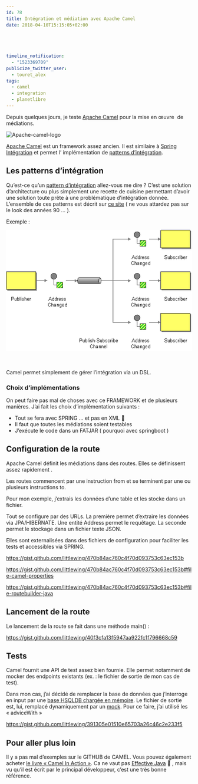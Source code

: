 ```yaml
---
id: 78
title: Intégration et médiation avec Apache Camel
date: 2018-04-10T15:15:05+02:00




timeline_notification:
  - "1523369709"
publicize_twitter_user:
  - touret_alex
tags:
  - camel
  - integration
  - planetlibre
---
```

Depuis quelques jours, je teste [Apache Camel](https://camel.apache.org/) pour la mise en œuvre  de médiations.

<img loading="lazy" class=" size-full wp-image-80 aligncenter" src="/assets/images/2018/04/apache-camel-logo.png" alt="Apache-camel-logo" width="349" height="171" srcset="/assets/images/2018/04/apache-camel-logo.png 349w, /assets/images/2018/04/apache-camel-logo-300x147.png 300w" sizes="(max-width: 349px) 100vw, 349px" /> 

[Apache Camel](https://camel.apache.org/) est un framework assez ancien. Il est similaire à [Spring Intégration](https://projects.spring.io/spring-integration/) et permet l&rsquo; implémentation de [patterns d&rsquo;intégration](http://www.enterpriseintegrationpatterns.com/patterns/messaging/Chapter1.html).

## Les patterns d&rsquo;intégration

Qu&rsquo;est-ce qu&rsquo;un [pattern d&rsquo;intégration](http://www.enterpriseintegrationpatterns.com/patterns/messaging/Chapter1.html) allez-vous me dire ? C&rsquo;est une solution d&rsquo;architecture ou plus simplement une recette de cuisine permettant d&rsquo;avoir une solution toute prête à une problématique d&rsquo;intégration donnée. L&rsquo;ensemble de ces patterns est décrit sur [ce site](http://www.enterpriseintegrationpatterns.com/) ( ne vous attardez pas sur le look des années 90 &#8230; ).

Exemple :

<img loading="lazy" class="alignnone size-full wp-image-79" src="/assets/images/2018/04/publishsubscribesolution.gif" alt="PublishSubscribeSolution" width="504" height="330" /> 

&nbsp;

Camel permet simplement de gérer l&rsquo;intégration via un DSL.

### Choix d&rsquo;implémentations

On peut faire pas mal de choses avec ce FRAMEWORK et de plusieurs manières. J&rsquo;ai fait les choix d&rsquo;implémentation suivants :

  * Tout se fera avec SPRING &#8230; et pas en XML 🙂
  * Il faut que toutes les médiations soient testables
  * J&rsquo;exécute le code dans un FATJAR ( pourquoi avec springboot )

## Configuration de la route

Apache Camel définit les médiations dans des routes. Elles se définissent assez rapidement .

Les routes commencent par une instruction from et se terminent par une ou plusieurs instructions to.

Pour mon exemple, j&rsquo;extrais les données d&rsquo;une table et les stocke dans un fichier.

Tout se configure par des URLs. La première permet d&rsquo;extraire les données via JPA/HIBERNATE. Une entité Address permet le requêtage. La seconde permet le stockage dans un fichier texte JSON.

Elles sont externalisées dans des fichiers de configuration pour faciliter les tests et accessibles via SPRING.

https://gist.github.com/littlewing/470b84ac760c4f70d093753c63ec153b

https://gist.github.com/littlewing/470b84ac760c4f70d093753c63ec153b#file-camel-properties

https://gist.github.com/littlewing/470b84ac760c4f70d093753c63ec153b#file-routebuilder-java

## Lancement de la route

Le lancement de la route se fait dans une méthode main() :

https://gist.github.com/littlewing/40f3cfa13f5947aa922fc1f796668c59

## Tests

Camel fournit une API de test assez bien fournie. Elle permet notamment de mocker des endpoints existants (ex. : le fichier de sortie de mon cas de test).

Dans mon cas, j&rsquo;ai décidé de remplacer la base de données que j&rsquo;interroge en input par une [base HSQLDB chargée en mémoire](http://hsqldb.org/doc/guide/ch01.html#N101CA). Le fichier de sortie est, lui, remplacé dynamiquement par un [mock](https://camel.apache.org/mock.html). Pour ce faire, j&rsquo;ai utilisé les « adviceWith »

https://gist.github.com/littlewing/391305e01510e65703a26c46c2e233f5

## Pour aller plus loin

Il y a pas mal d&rsquo;exemples sur le GITHUB de CAMEL. Vous pouvez également acheter [le livre « Camel In Action »](https://www.manning.com/books/camel-in-action-second-edition). Ca ne vaut pas [Effective Java](https://www.amazon.fr/dp/B00B8V09HY/ref=dp-kindle-redirect?_encoding=UTF8&btkr=1) 🙂 , mais vu qu&rsquo;il est écrit par le principal développeur, c&rsquo;est une très bonne référence.

&nbsp;

&nbsp;